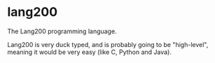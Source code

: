 # lang200
The Lang200 programming language.

Lang200 is very duck typed, and is probably going to be "high-level", meaning
it would be very easy (like C, Python and Java).
